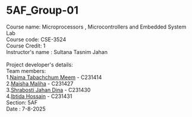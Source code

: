 # 5AF_Group-01
Course name: Microprocessors , Microcontrollers and Embedded System Lab <br>
Course code: CSE-3524 <br>
Course Credit: 1 <br>
Instructor's name : Sultana Tasnim Jahan <br>
<br>
Project developer's details:<br>
Team members:<br>
    1.[Naima Tabachchum Meem](https://github.com/Nyma-03) - C231414<br>
    2.[Maisha Maliha](https://github.com/Maisha-Maliha29) - C231427<br>
    3.[Shrabosti Jahan Dina](https://github.com/Dina385) - C231430 <br>
    4.[Ibtida Hossain](https://github.com/ibtidahossain09) - C231431 <br>
Section: 5AF<br>
Date : 7-8-2025<br>
